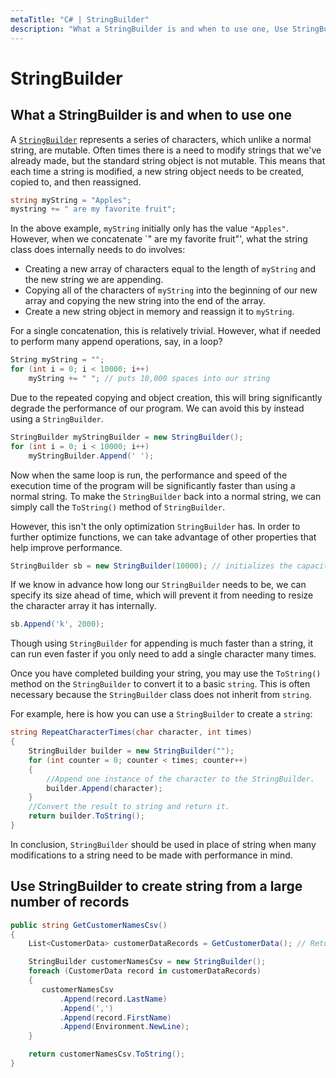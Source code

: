 ```yaml
---
metaTitle: "C# | StringBuilder"
description: "What a StringBuilder is and when to use one, Use StringBuilder to create string from a large number of records"
---
```


# StringBuilder



## What a StringBuilder is and when to use one


A [`StringBuilder`](https://msdn.microsoft.com/en-us/library/system.text.stringbuilder(v=vs.110).aspx) represents a series of characters, which unlike a normal string, are mutable. Often times there is a need to modify strings that we've already made, but the standard string object is not mutable. This means that each time a string is modified, a new string object needs to be created, copied to, and then reassigned.

```cs
string myString = "Apples";
mystring += " are my favorite fruit";

```

In the above example, `myString` initially only has the value `"Apples"`. However, when we concatenate `" are my favorite fruit"', what the string class does internally needs to do involves:

- Creating a new array of characters equal to the length of `myString` and the new string we are appending.
- Copying all of the characters of `myString` into the beginning of our new array and copying the new string into the end of the array.
- Create a new string object in memory and reassign it to `myString`.

For a single concatenation, this is relatively trivial. However, what if needed to perform many append operations, say, in a loop?

```cs
String myString = "";
for (int i = 0; i < 10000; i++)
    myString += " "; // puts 10,000 spaces into our string

```

Due to the repeated copying and object creation, this will bring significantly degrade the performance of our program. We can avoid this by instead using a `StringBuilder`.

```cs
StringBuilder myStringBuilder = new StringBuilder();    
for (int i = 0; i < 10000; i++)
    myStringBuilder.Append(' ');

```

Now when the same loop is run, the performance and speed of the execution time of the program will be significantly faster than using a normal string. To make the `StringBuilder` back into a normal string, we can simply call the `ToString()` method of `StringBuilder`.

However, this isn't the only optimization `StringBuilder` has. In order to further optimize functions, we can take advantage of other properties that help improve performance.

```cs
StringBuilder sb = new StringBuilder(10000); // initializes the capacity to 10000

```

If we know in advance how long our `StringBuilder` needs to be, we can specify its size ahead of time, which will prevent it from needing to resize the character array it has internally.

```cs
sb.Append('k', 2000);

```

Though using `StringBuilder` for appending is much faster than a string, it can run even faster if you only need to add a single character many times.

Once you have completed building your string, you may use the `ToString()` method on the `StringBuilder` to convert it to a basic `string`. This is often necessary because the `StringBuilder` class does not inherit from `string`.

For example, here is how you can use a `StringBuilder` to create a `string`:

```cs
string RepeatCharacterTimes(char character, int times)
{
    StringBuilder builder = new StringBuilder("");
    for (int counter = 0; counter < times; counter++)
    {
        //Append one instance of the character to the StringBuilder.
        builder.Append(character);
    }
    //Convert the result to string and return it.
    return builder.ToString();
}

```

In conclusion, `StringBuilder` should be used in place of string when many modifications to a string need to be made with performance in mind.



## Use StringBuilder to create string from a large number of records


```cs
public string GetCustomerNamesCsv()
{
    List<CustomerData> customerDataRecords = GetCustomerData(); // Returns a large number of records, say, 10000+

    StringBuilder customerNamesCsv = new StringBuilder();
    foreach (CustomerData record in customerDataRecords)
    {
       customerNamesCsv
           .Append(record.LastName)
           .Append(',')
           .Append(record.FirstName)
           .Append(Environment.NewLine);
    }

    return customerNamesCsv.ToString();
}

```

